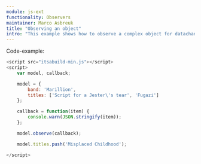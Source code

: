 ```yaml
---
module: js-ext
functionality: Observers
maintainer: Marco Asbreuk
title: "Observing an object"
intro: "This example shows how to observe a complex object for datachanges"
---
```



<p class="spaced">Code-example:</p>

```js
<script src="itsabuild-min.js"></script>
<script>
    var model, callback;

    model = {
        band: 'Marillion',
        titles: ['Script for a Jester\'s tear', 'Fugazi']
    };

    callback = function(item) {
        console.warn(JSON.stringify(item));
    };

    model.observe(callback);

    model.titles.push('Misplaced Childhood');

</script>
```

<script src="../../dist/itsabuild-min.js"></script>
<script>
    var model, callback;

    model = {
        band: 'Marillion',
        titles: ['Script for a Jester\'s tear', 'Fugazi']
    };

    callback = function(item) {
        console.warn(JSON.stringify(item));
    };

    model.observe(callback);

    model.titles.push('Misplaced Childhood');

</script>
